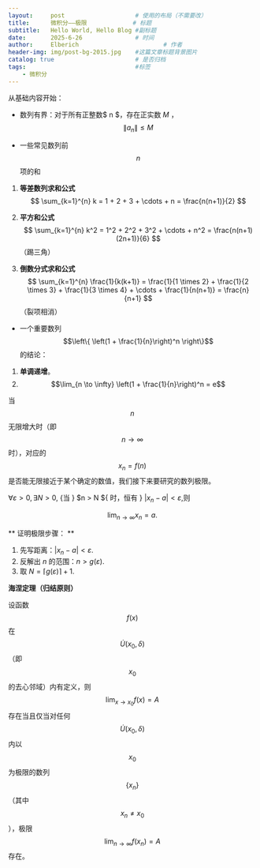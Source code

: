 ```yaml
---
layout:     post   				    # 使用的布局（不需要改）
title:      微积分——极限				# 标题 
subtitle:   Hello World, Hello Blog #副标题
date:       2025-6-26				# 时间
author:     Elberich 						# 作者
header-img: img/post-bg-2015.jpg 	#这篇文章标题背景图片
catalog: true 						# 是否归档
tags:								#标签
    - 微积分
---
```


从基础内容开始：
- 数列有界：对于所有正整数$ n $，存在正实数 $M$ ，$$\|a_n\| \leq M$$

- 一些常见数列前 $$n$$ 项的和

1. **等差数列求和公式**
   $$
   \sum_{k=1}^{n} k = 1 + 2 + 3 + \cdots + n = \frac{n(n+1)}{2}
   $$

2. **平方和公式**
   $$
   \sum_{k=1}^{n} k^2 = 1^2 + 2^2 + 3^2 + \cdots + n^2 = \frac{n(n+1)(2n+1)}{6}
   $$（踢三角）

3. **倒数分式求和公式**
   $$
   \sum_{k=1}^{n} \frac{1}{k(k+1)} = \frac{1}{1 \times 2} + \frac{1}{2 \times 3} + \frac{1}{3 \times 4} + \cdots + \frac{1}{n(n+1)} = \frac{n}{n+1}
   $$（裂项相消）

- 一个重要数列 $$\left\{ \left(1 + \frac{1}{n}\right)^n \right\}$$ 的结论：

1. **单调递增**。
2. $$\lim_{n \to \infty} \left(1 + \frac{1}{n}\right)^n = e$$


当 $$n$$ 无限增大时（即 $$n \to \infty$$ 时），对应的 $$x_n = f(n)$$ 是否能无限接近于某个确定的数值，我们接下来要研究的数列极限。


$\forall \varepsilon > 0, \exists N > 0,$ {当 } $n > N ${ 时，恒有 } $|x_n - a| < \varepsilon,$则 

$$
\lim_{n \to \infty} x_n = a.
$$

** 证明极限步骤： **
1. 先写距离：$|x_n - a| < \varepsilon$.
2. 反解出 $n$ 的范围：$n > g(\varepsilon)$.
3. 取 $N = \lceil g(\varepsilon) \rceil + 1$.


**海涅定理（归结原则）**

设函数 $$f(x)$$ 在 $$\dot{U}(x_0, \delta)$$（即 $$x_0$$ 的去心邻域）内有定义，则 $$\lim_{x \to x_0} f(x) = A$$ 存在当且仅当对任何 $$\dot{U}(x_0, \delta)$$ 内以 $$x_0$$ 为极限的数列 $$\{x_n\}$$（其中 $$x_n \neq x_0$$），极限 $$\lim_{n \to \infty} f(x_n) = A$$ 存在。


